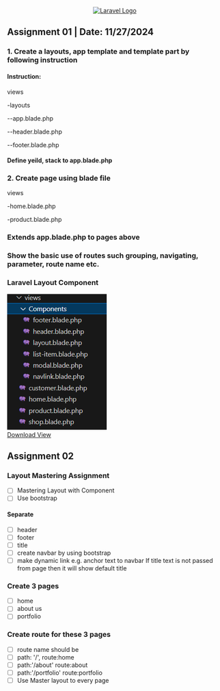 <p align="center"><a href="https://laravel.com" target="_blank"><img src="https://raw.githubusercontent.com/laravel/art/master/logo-lockup/5%20SVG/2%20CMYK/1%20Full%20Color/laravel-logolockup-cmyk-red.svg" width="400" alt="Laravel Logo"></a></p>

## Assignment 01 | Date: 11/27/2024

### 1. Create a layouts, app template and template part by following instruction

#### Instruction:

<p>views<p>
<p>-layouts<p>
<p>--app.blade.php<p>
<p>--header.blade.php<p>
<p>--footer.blade.php <p>

#### Define yeild, stack to app.blade.php

### 2. Create page using blade file

<p>views</p>
<p>-home.blade.php</p>
<p>-product.blade.php</p>

### Extends app.blade.php to pages above

### Show the basic use of routes such grouping, navigating, parameter, route name etc.

### Laravel Layout Component

<div><img src='/img/laravel-component-layout-code.png'></div>
<div>
    <a href="/views.zip" download>Download View</a>
</div>

## Assignment 02

### Layout Mastering Assignment

- [ ] Mastering Layout with Component
- [ ] Use bootstrap

#### Separate

- [ ] header
- [ ] footer
- [ ] title
- [ ] create navbar by using bootstrap
- [ ] make dynamic link e.g. anchor text to navbar
      If title text is not passed from page then it will show default title

### Create 3 pages

- [ ] home
- [ ] about us
- [ ] portfolio

### Create route for these 3 pages

- [ ] route name should be
- [ ] path: '/', route:home
- [ ] path:'/about' route:about
- [ ] path:'/portfolio' route:portfolio
- [ ] Use Master layout to every page
